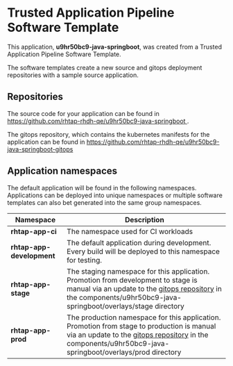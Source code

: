 # Trusted Application Pipeline Software Template

This application, **u9hr50bc9-java-springboot**, was created from a Trusted Application Pipeline Software Template.

The software templates create a new source and gitops deployment repositories with a sample source application. 

## Repositories

The source code for your application can be found in [https://github.com/rhtap-rhdh-qe/u9hr50bc9-java-springboot ](https://github.com/rhtap-rhdh-qe/u9hr50bc9-java-springboot ).
 
The gitops repository, which contains the kubernetes manifests for the application can be found in 
[https://github.com/rhtap-rhdh-qe/u9hr50bc9-java-springboot-gitops ](https://github.com/rhtap-rhdh-qe/u9hr50bc9-java-springboot-gitops ) 

## Application namespaces 

The default application will be found in the following namespaces. Applications can be deployed into unique namespaces or multiple software templates can also bet generated into the same group namespaces.  

|  Namespace   |  Description   |  
| -------- | -------- |
| **rhtap-app-ci** | The namespace used for CI workloads |
| **rhtap-app-development** | The default application during development. Every build will be deployed to this namespace for testing. |
| **rhtap-app-stage** | The staging namespace for this application. Promotion from development to stage is manual via an update to the [gitops repository](https://github.com/rhtap-rhdh-qe/u9hr50bc9-java-springboot-gitops ) in the components/u9hr50bc9-java-springboot/overlays/stage directory |
| **rhtap-app-prod** | The production namespace for this application. Promotion from stage to production is manual via an update to the [gitops repository](https://github.com/rhtap-rhdh-qe/u9hr50bc9-java-springboot-gitops ) in the components/u9hr50bc9-java-springboot/overlays/prod directory |